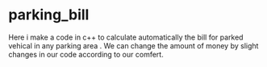 # parking_bill

Here i make a code in c++ to calculate automatically the bill for parked vehical in
any parking area . We can change the amount of money by slight changes in our code 
according to our comfert.
